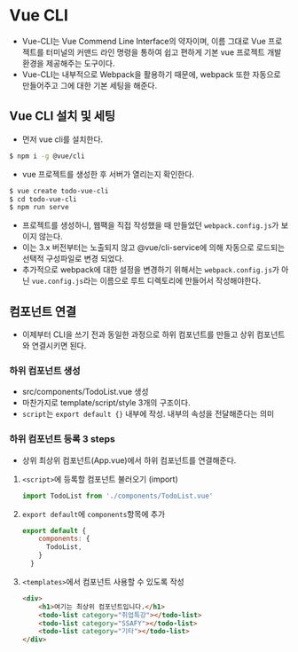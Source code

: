 # Vue CLI

- Vue-CLI는 Vue Commend Line Interface의 약자이며, 이름 그대로 Vue 프로젝트를 터미널의 커맨드 라인 명령을 통하여 쉽고 편하게 기본 vue 프로젝트 개발 환경을 제공해주는 도구이다.
- Vue-CLI는 내부적으로 Webpack을 활용하기 때문에, webpack 또한 자동으로 만들어주고 그에 대한 기본 세팅을 해준다.

## Vue CLI 설치 및 세팅

- 먼저 vue cli를 설치한다.

```bash
$ npm i -g @vue/cli
```

- vue 프로젝트를 생성한 후 서버가 열리는지 확인한다.

```bash
$ vue create todo-vue-cli
$ cd todo-vue-cli
$ npm run serve
```

- 프로젝트를 생성하니, 웹팩을 직접 작성했을 때 만들었던 `webpack.config.js`가 보이지 않는다.
- 이는 3.x 버전부터는 노출되지 않고 @vue/cli-service에 의해 자동으로 로드되는 선택적 구성파일로 변경 되었다.
- 추가적으로 webpack에 대한 설정을 변경하기 위해서는 `webpack.config.js`가 아닌 `vue.config.js`라는 이름으로 루트 디렉토리에 만들어서 작성해야한다.

## 컴포넌트 연결

- 이제부터 CLI을 쓰기 전과 동일한 과정으로 하위 컴포넌트를 만들고 상위 컴포넌트와 연결시키면 된다.

### 하위 컴포넌트 생성

-  src/components/TodoList.vue 생성
- 마찬가지로 template/script/style 3개의 구조이다.
- `script`는 `export default {}` 내부에 작성. 내부의 속성을 전달해준다는 의미

### 하위 컴포넌트 등록  3 steps

- 상위 최상위 컴포넌트(App.vue)에서 하위 컴포넌트를 연결해준다.

1. `<script>`에 등록할 컴포넌트 불러오기 (import)

   ```javascript
   import TodoList from './components/TodoList.vue'
   ```

2. `export default`에 `components`항목에 추가

   ```javascript
   export default {
       components: {
         TodoList,
       }
     }
   ```

3. `<templates>`에서 컴포넌트 사용할 수 있도록 작성

   ```html
   <div>
       <h1>여기는 최상위 컴포넌트입니다.</h1>
       <todo-list category="취업특강"></todo-list>
       <todo-list category="SSAFY"></todo-list>
       <todo-list category="기타"></todo-list>
   </div>
   ```

   